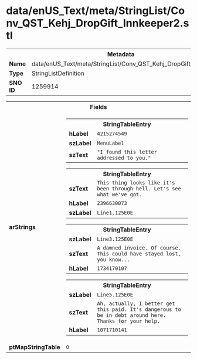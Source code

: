 <h1>data/enUS_Text/meta/StringList/Conv_QST_Kehj_DropGift_Innkeeper2.stl</h1><table><tr><th colspan="100%">Metadata</th></tr><tr><td><b>Name</b></td><td>data/enUS_Text/meta/StringList/Conv_QST_Kehj_DropGift_Innkeeper2.stl</td></tr><tr><td><b>Type</b></td><td>StringListDefinition</td></tr><tr><td><b>SNO ID</b></td><td>1259914</td></tr></table>

<table><tr><th colspan="100%">Fields</th></tr><tr><td><b>arStrings</b></td><td><table><tr><th colspan="100%">StringTableEntry</th></tr><tr><td><b>hLabel</b></td><td><code>4215274549</code></td></tr><tr><td><b>szLabel</b></td><td><code>MenuLabel</code></td></tr><tr><td><b>szText</b></td><td><code>"I found this letter addressed to you."</code></td></tr></table>


<table><tr><th colspan="100%">StringTableEntry</th></tr><tr><td><b>szText</b></td><td><code>This thing looks like it's been through hell. Let's see what we've got.</code></td></tr><tr><td><b>hLabel</b></td><td><code>2396630073</code></td></tr><tr><td><b>szLabel</b></td><td><code>Line1.125E0E</code></td></tr></table>


<table><tr><th colspan="100%">StringTableEntry</th></tr><tr><td><b>szLabel</b></td><td><code>Line3.125E0E</code></td></tr><tr><td><b>szText</b></td><td><code>A damned invoice. Of course. This could have stayed lost, you know...</code></td></tr><tr><td><b>hLabel</b></td><td><code>1734170107</code></td></tr></table>


<table><tr><th colspan="100%">StringTableEntry</th></tr><tr><td><b>szLabel</b></td><td><code>Line5.125E0E</code></td></tr><tr><td><b>szText</b></td><td><code>Ah, actually, I better get this paid. It's dangerous to be in debt around here. Thanks for your help.</code></td></tr><tr><td><b>hLabel</b></td><td><code>1071710141</code></td></tr></table>


</td></tr><tr><td><b>ptMapStringTable</b></td><td><code>0</code></td></tr></table>

